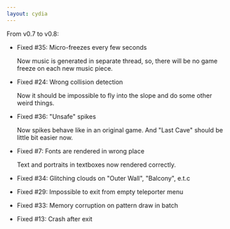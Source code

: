 ```yaml
---
layout: cydia
---
```

From v0.7 to v0.8:

* Fixed #35: Micro-freezes every few seconds

	Now music is generated in separate thread, so, there will be no game freeze on each new music piece.

* Fixed #24: Wrong collision detection

	Now it should be impossible to fly into the slope and do some other weird things.

* Fixed #36: "Unsafe" spikes

	Now spikes behave like in an original game. And "Last Cave" should be little bit easier now.

* Fixed #7: Fonts are rendered in wrong place
	
	Text and portraits in textboxes now rendered correctly.

* Fixed #34: Glitching clouds on "Outer Wall", "Balcony", e.t.c

* Fixed #29: Impossible to exit from empty teleporter menu

* Fixed #33: Memory corruption on pattern draw in batch

* Fixed #13: Crash after exit
